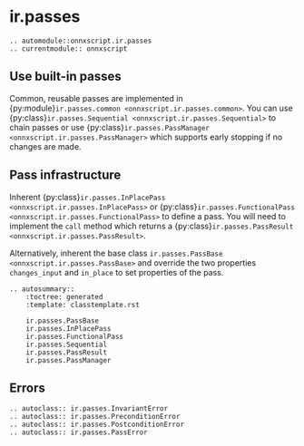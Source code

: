 # ir.passes

```{eval-rst}
.. automodule::onnxscript.ir.passes
.. currentmodule:: onnxscript
```

## Use built-in passes

Common, reusable passes are implemented in {py:module}`ir.passes.common <onnxscript.ir.passes.common>`. You can use {py:class}`ir.passes.Sequential <onnxscript.ir.passes.Sequential>` to chain passes or use {py:class}`ir.passes.PassManager <onnxscript.ir.passes.PassManager>` which supports early stopping if no changes are made.

## Pass infrastructure

Inherent {py:class}`ir.passes.InPlacePass <onnxscript.ir.passes.InPlacePass>` or {py:class}`ir.passes.FunctionalPass <onnxscript.ir.passes.FunctionalPass>` to define a pass. You will need to implement the `call` method which returns a {py:class}`ir.passes.PassResult <onnxscript.ir.passes.PassResult>`.

Alternatively, inherent the base class `ir.passes.PassBase <onnxscript.ir.passes.PassBase>` and override the two properties `changes_input` and `in_place` to set properties of the pass.

```{eval-rst}
.. autosummary::
    :toctree: generated
    :template: classtemplate.rst

    ir.passes.PassBase
    ir.passes.InPlacePass
    ir.passes.FunctionalPass
    ir.passes.Sequential
    ir.passes.PassResult
    ir.passes.PassManager
```

## Errors

```{eval-rst}
.. autoclass:: ir.passes.InvariantError
.. autoclass:: ir.passes.PreconditionError
.. autoclass:: ir.passes.PostconditionError
.. autoclass:: ir.passes.PassError
```
